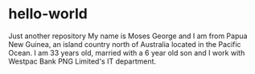 # hello-world
Just another repository
My name is Moses George and I am from Papua New Guinea, an island country north of Australia located in the Pacific Ocean. I am 33 years old, married with a 6 year old son and I work with Westpac Bank PNG Limited's IT department.  
